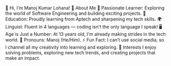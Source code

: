 

👋 Hi, I'm Manoj Kumar Lohana!
🚀 About Me
🌟 Passionate Learner: Exploring the world of Software Engineering and building exciting projects.
🌱 Education: Proudly learning from Aptech and sharpening my tech skills.
🌍 Linguist: Fluent in 4 languages — coding isn't the only language I speak!
🖥️ Age is Just a Number: At 13 years old, I'm already making strides in the tech world.
🔗 Pronouns: Manoj (He/Him).
⚡ Fun Fact: I can’t use social media, so I channel all my creativity into learning and exploring.
🌟 Interests
I enjoy solving problems, exploring new tech trends, and creating projects that make an impact.
